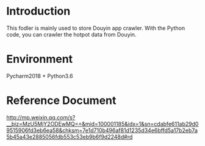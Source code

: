 # Introduction
This fodler is mainly used to store Douyin app crawler. With the Python code, you can crawler the hotpot data from Douyin.

# Environment
Pycharm2018 + Python3.6

# Reference Document
http://mp.weixin.qq.com/s?__biz=MzU5MjY2ODEwMQ==&mid=100001185&idx=1&sn=cdabfe611ab29d09515906fd3eb6ea58&chksm=7e1d710b496af81d1235d34e6bffd5a17b2eb7a5b45a43e2885056fdb553c53eb9b6f9d2248d#rd
